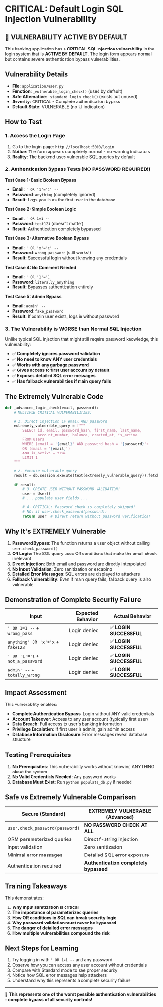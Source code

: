 # CRITICAL: Default Login SQL Injection Vulnerability

## 🚨 VULNERABILITY ACTIVE BY DEFAULT
This banking application has a **CRITICAL SQL injection vulnerability** in the login system that is **ACTIVE BY DEFAULT**. The login form appears normal but contains severe authentication bypass vulnerabilities.

## Vulnerability Details
- **File**: `application/user.py` 
- **Function**: `_vulnerable_login_check()` (used by default)
- **Safe Alternative**: `_standard_login_check()` (exists but unused)
- **Severity**: CRITICAL - Complete authentication bypass
- **Default State**: VULNERABLE (no UI indication)

## How to Test

### 1. Access the Login Page
1. Go to the login page: `http://localhost:5000/login`
2. **Notice**: The form appears completely normal - no warning indicators
3. **Reality**: The backend uses vulnerable SQL queries by default

### 2. Authentication Bypass Tests (NO PASSWORD REQUIRED!)

**Test Case 1: Basic Boolean Bypass**
- **Email**: `' OR '1'='1' --`
- **Password**: `anything` (completely ignored)
- **Result**: Logs you in as the first user in the database

**Test Case 2: Simple Boolean Logic**
- **Email**: `' OR 1=1 --`
- **Password**: `test123` (doesn't matter)
- **Result**: Authentication completely bypassed

**Test Case 3: Alternative Boolean Bypass**
- **Email**: `' OR 'x'='x' --`
- **Password**: `wrong_password` (still works!)
- **Result**: Successful login without knowing any credentials

**Test Case 4: No Comment Needed**
- **Email**: `' OR '1'='1`
- **Password**: `literally_anything`
- **Result**: Bypasses authentication entirely

**Test Case 5: Admin Bypass**
- **Email**: `admin' --`
- **Password**: `fake_password`
- **Result**: If admin user exists, logs in without password

### 3. The Vulnerability is WORSE than Normal SQL Injection

Unlike typical SQL injection that might still require password knowledge, this vulnerability:

- ✅ **Completely ignores password validation**
- ✅ **No need to know ANY user credentials**
- ✅ **Works with any garbage password**
- ✅ **Gives access to first user account by default**
- ✅ **Exposes detailed SQL error messages**
- ✅ **Has fallback vulnerabilities if main query fails**

## The Extremely Vulnerable Code

```python
def _advanced_login_check(email, password):
    # MULTIPLE CRITICAL VULNERABILITIES:
    
    # 1. Direct injection in email AND password
    extremely_vulnerable_query = f"""
        SELECT id, email, password_hash, first_name, last_name, 
               account_number, balance, created_at, is_active 
        FROM users 
        WHERE (email = '{email}' AND password_hash = '{password}') 
        OR (email = '{email}')
        AND is_active = true
        LIMIT 1
    """
    
    # 2. Execute vulnerable query
    result = db.session.execute(text(extremely_vulnerable_query)).fetchone()
    
    if result:
        # 3. CREATE USER WITHOUT PASSWORD VALIDATION!
        user = User()
        # ... populate user fields ...
        
        # 4. CRITICAL: Password check is completely skipped!
        # NO: if user.check_password(password):
        return user  # Direct return without password verification!
```

## Why It's EXTREMELY Vulnerable

1. **Password Bypass**: The function returns a user object without calling `user.check_password()`
2. **OR Logic**: The SQL query uses OR conditions that make the email check irrelevant
3. **Direct Injection**: Both email and password are directly interpolated
4. **No Input Validation**: Zero sanitization or escaping
5. **Detailed Error Messages**: SQL errors are displayed to attackers
6. **Fallback Vulnerability**: Even if main query fails, fallback query is also vulnerable

## Demonstration of Complete Security Failure

| Input | Expected Behavior | Actual Behavior |
|-------|------------------|-----------------|
| `' OR 1=1 --` + `wrong_pass` | Login denied | ✅ **LOGIN SUCCESSFUL** |
| `anything' OR 'x'='x` + `fake123` | Login denied | ✅ **LOGIN SUCCESSFUL** |
| `' OR '1'='1` + `not_a_password` | Login denied | ✅ **LOGIN SUCCESSFUL** |
| `admin' --` + `totally_wrong` | Login denied | ✅ **LOGIN SUCCESSFUL** |

## Impact Assessment

This vulnerability enables:
- **Complete Authentication Bypass**: Login without ANY valid credentials
- **Account Takeover**: Access to any user account (typically first user)
- **Data Breach**: Full access to user's banking information
- **Privilege Escalation**: If first user is admin, gain admin access
- **Database Information Disclosure**: Error messages reveal database structure

## Testing Prerequisites

1. **No Prerequisites**: This vulnerability works without knowing ANYTHING about the system
2. **No Valid Credentials Needed**: Any password works
3. **Database Must Exist**: Run `python populate_db.py` if needed

## Safe vs Extremely Vulnerable Comparison

| Secure (Standard) | EXTREMELY VULNERABLE (Advanced) |
|------------------|------------------------------|
| `user.check_password(password)` | **NO PASSWORD CHECK AT ALL** |
| ORM parameterized queries | Direct f-string injection |
| Input validation | Zero sanitization |
| Minimal error messages | Detailed SQL error exposure |
| Authentication required | **Authentication completely bypassed** |

## Training Takeaways

This demonstrates:

1. **Why input sanitization is critical**
2. **The importance of parameterized queries**
3. **How OR conditions in SQL can break security logic**
4. **Why password validation must never be bypassed**
5. **The danger of detailed error messages**
6. **How multiple vulnerabilities compound the risk**

## Next Steps for Learning

1. Try logging in with `' OR 1=1 --` and any password
2. Observe how you can access any user account without credentials
3. Compare with Standard mode to see proper security
4. Notice how SQL error messages help attackers
5. Understand why this represents a complete security failure

---

**🚨 This represents one of the worst possible authentication vulnerabilities - complete bypass of all security controls!**
